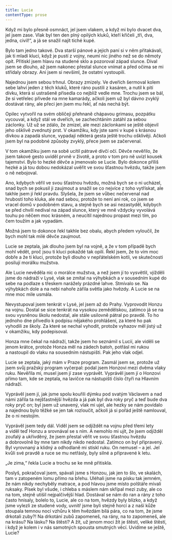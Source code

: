```yaml
---
title: Lucie
contentType: prose
---
```


<section>

Když mi bylo přesně osmnáct, jel jsem vlakem, a když mi bylo dvacet dva, jel jsem zase. Vlak byl ten den plný opilých kluků, kteří křičeli „tři, dva, jedna, civil!“, a já se snažil najít tiché kupé.

Bylo tam jedno takové. Dva starší pánové a jejich paní si v něm přitakávali, jak ti mladí kluci, když je pustí z vojny, neumí nic jiného než se do němoty opít. Přitiskl jsem hlavu na studené sklo a pozoroval západ slunce. Díval jsem se dlouho, až jsem nakonec přestal slunce vnímat a před očima se mi střídaly obrazy. Ani jsem si nevšiml, že ostatní vystoupili.

Najednou jsem sebou trhnul. Obrazy zmizely. Ve dveřích šermoval kolem sebe lahví jeden z těch kluků, které ráno pustili z kasáren, a nutil k pití dívku, která si ustrašeně přisedla co nejblíž vedle mne. Trochu jsem se bál, že si vetřelec přivede na mne kamarády, ačkoli jsem už byl dávno zvyklý dostávat rány, ale přeci jen jsem mu řekl, ať nás nechá být.

Opilec vytvořil na svém obličeji přehnaně chápavou grimasu, pozpátku vycouval, a když stál ve dveřích, se zachechtáním zatáhl za sebou záclonky. Už už se zdálo, že zmizel, ale mezi záclonkami se ještě objevil jeho ošklivě zvednutý prst. V okamžiku, kdy jste sami v kupé s krásnou dívkou a zapadá slunce, vypadají některá gesta ještě trochu ošklivěji. Ačkoli jsem byl na podobné způsoby zvyklý, přece jsem se začervenal.

V tom okamžiku jsem na sobě ucítil pátravé dívčí očí. Děvče nevěřilo, že jsem takové gesto uviděl prvně v životě, a proto v tom pro ně uvízl kousek tajemství. Bylo to hezké děvče a jmenovalo se Lucie. Bylo dokonce příliš hezké a já tou dobou nedokázal uvěřit ve svou šťastnou hvězdu, takže jsem o ně nebojoval.

Ano, kdybych věřil ve svou šťastnou hvězdu, možná bych se o ni ucházel, snad bych se pokusil ji zaujmout a snažil se co nejvíce z toho vytřískat, ale takhle jsem jí řekl pravdu. Slyšela, že jsem se vůbec nečervenal nad hrubostí toho kluka, ale nad sebou, protože to není ani rok, co jsem se vracel domů v podobném stavu, a stejně bych se asi nezastyděl, kdybych se před chvílí nedíval na západ slunce, který ve mně vždycky vyvolává touhu po něčem moc krásném, a neucítil najednou propast mezi tím, po čem toužím a jak vypadám.

Možná jsem to dokonce řekl takhle bez obalu, abych předem vyloučil, že bych mohl tak milé děvče zaujmout.

Lucie se zeptala, jak dlouho jsem byl na vojně, a že v tom případě bych mohl vědět, proč jsou ti kluci pokaždé tak opilí. Řekl jsem, že to vím moc dobře a že ti kluci, protože byli dlouho v nepřátelském kotli, ve skutečnosti posilují morálku mužstva.

Ale Lucie nevěděla nic o morálce mužstva, a než jsem jí to vysvětlil, vjížděli jsme do nádraží v Lysé, vlak se zmítal na výhybkách a v sousedním kupé do sebe na podlaze s třeskem narážely prázdné lahve. Stmívalo se. Na výhybkách dole a na nebi nahoře zářila světla jako hvězdy. A Lucie se na mne moc mile usmála.

Nevystupoval jsem tenkrát v Lysé, jel jsem až do Prahy. Vyprovodit Honzu na vojnu. Dostal se sice tenkrát na vysokou zemědělskou, zatímco já se na svou vysněnou školu nedostal, ale stále usilovně pátral po pravdě. To ho jednoho dne přivedlo k podpisu nějakého prohlášení, za které ho pak vyhodili ze školy. Za které se nechal vyhodit, protože vyhazov měl jistý už v okamžiku, kdy podepisoval.

Honza mne čekal na nádraží, takže jsem ho seznámil s Lucií, ale viděli se jenom krátce, protože Honza měl na zádech batoh, potřásl mi rukou a nastoupil do vlaku na sousedním nástupišti. Pak jeho vlak odjel.

Lucie se zeptala, jaký mám v Praze program. Zasmál jsem se, protože už jsem svůj pražský program vyčerpal: podal jsem Honzovi mezi dvěma vlaky ruku. Nevěřila mi, musel jsem jí zase vyprávět. Vyprávěl jsem jí o Honzovi přímo tam, kde se zeptala, na lavičce na nástupišti číslo čtyři na Hlavním nádraží.

Vyprávěl jsem jí, jak jsme spolu kouřili dýmku pod svatým Václavem a nad námi zářila ta nejšťastnější hvězda a já pak byl dva roky pryč a teď bude dva roky pryč on; byl jsem už unavený, vlak mi ujel, ale hezky se nám povídalo a najednou bylo těžké se jen tak rozloučit, ačkoli já si pořád ještě namlouval, že o ni nestojím.

Vyprávěl jsem tedy dál. Viděl jsem se odjíždět na vojnu před třemi lety a viděl teď Honzu a srovnával se s ním. A nemohlo mi ujít, že jsem odjížděl zoufalý a ukřivděný, že jsem přestal věřit ve svou šťastnou hvězdu a dobrovolně by mne tam nikdy nikdo nedostal. Zatímco on byl připravený. Byl vyrovnaný a klidný a odhodlaně mi stiskl ruku. On nemusel – a jel. Jel kvůli své pravdě a ruce se mu netřásly, byly silné a připravené k letu.

„Je zima,“ řekla Lucie a trochu se ke mně přitiskla.

Poslyš, pokračoval jsem, spávali jsme s Honzou, jak jen to šlo, ve skalách, tam v zatopeném lomu přímo na břehu. Uléhali jsme na písku tak jemném, že nám nikdy nechyběly matrace, a pod hlavou jsme místo polštáře mívali ruksaky. Písek byl všude, i chleba s máslem nám skřípal mezi zuby, ale co na tom, stejně utišil nejpalčivější hlad. Dostával se nám do ran a rány z toho často hnisaly, bolelo to, Lucie, ale co na tom, hvězdy byly blízko, a když jsme vylezli ze studené vody, uvnitř jsme byli stejně horcí a z naší kůže stoupala temnou nocí vzhůru k těm hvězdám bílá pára, co na tom, že jsme drkotali zuby?! Na drkotání zubů zapomeneš, na rány, na to zapomeneš, ale na krásu? Na lásku? Na štěstí? A žít, už jenom moci žít je štěstí, veliké štěstí, i když je kolem i v nás samotných spousta smutných věcí. Uvidíme se ještě, Lucie?

</section>
